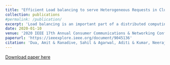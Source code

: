 ```yaml
---
title: "Efficient Load balancing to serve Heterogeneous Requests in Clustered Systems using Kubernetes"
collection: publications
#permalink: /publication/
excerpt: 'Load balancing is an important part of a distributed computing environment which ensures that all devices or processors perform the same amount of work in an equal amount of time. Most load balancing algorithms assume similar processing power and workload for all the processors. However, now systems have become more complex and can have processors of different capabilities, workload, and configurations. In this paper, we propose an alternative algorithm for scheduling tasks. We configure the clusters dedicated to a particular type of task(real-time, dataintensive, etc.). Labels have been defined for each job to classify them into these categories. Then we modify the algorithm to introduce load balancing techniques using task migration.'
date: 2020-01-10
venue: '2020 IEEE 17th Annual Consumer Communications & Networking Conference (CCNC)'
paperurl: 'https://ieeexplore.ieee.org/document/9045136'
citation: 'Dua, Amit & Ranadive, Sahil & Agarwal, Aditi & Kumar, Neeraj. (2020). Efficient Load balancing to serve Heterogeneous Requests in Clustered Systems using Kubernetes. 1-2. 10.1109/CCNC46108.2020.9045136. '
---
```


[Download paper here](https://ieeexplore.ieee.org/document/9045136)
